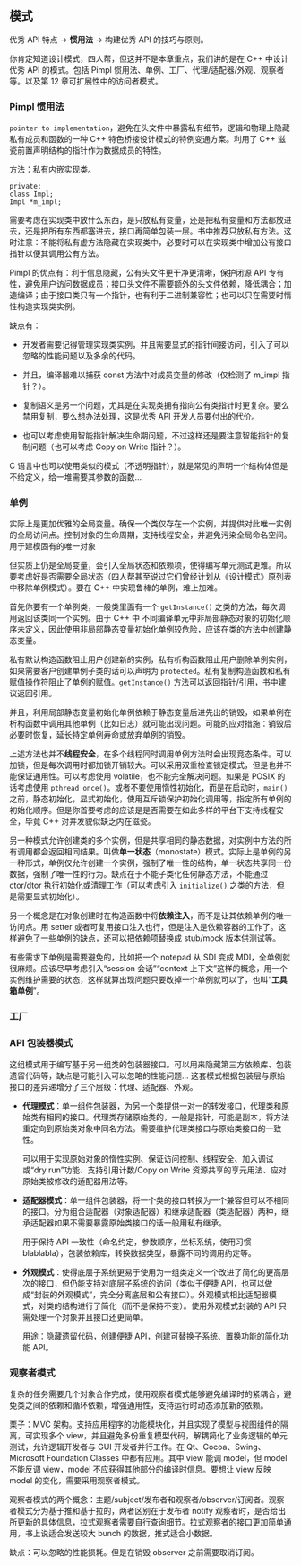 ## 模式

优秀 API 特点 -> **惯用法** -> 构建优秀 API 的技巧与原则。

你肯定知道设计模式，四人帮，但这并不是本章重点，我们讲的是在 C++ 中设计优秀 API 的模式。包括 Pimpl 惯用法、单例、工厂、代理/适配器/外观、观察者等。以及第 12 章可扩展性中的访问者模式。

### Pimpl 惯用法

`pointer to implementation`，避免在头文件中暴露私有细节，逻辑和物理上隐藏私有成员和函数的一种 C++ 特色桥接设计模式的特例变通方案。利用了 C++ 滋瓷前置声明结构的指针作为数据成员的特性。

方法：私有内嵌实现类。

	private:
	class Impl;
	Impl *m_impl;
	
需要考虑在实现类中放什么东西，是只放私有变量，还是把私有变量和方法都放进去，还是把所有东西都塞进去，接口再简单包装一层。书中推荐只放私有方法。这时注意：不能将私有虚方法隐藏在实现类中，必要时可以在实现类中增加公有接口指针以便其调用公有方法。

Pimpl 的优点有：利于信息隐藏，公有头文件更干净更清晰，保护闭源 API 专有性，避免用户访问数据成员；接口头文件不需要额外的头文件依赖，降低耦合；加速编译；由于接口类只有一个指针，也有利于二进制兼容性；也可以只在需要时惰性构造实现类实例。

缺点有：

* 开发者需要记得管理实现类实例，并且需要显式的指针间接访问，引入了可以忽略的性能问题以及多余的代码。

* 并且，编译器难以捕获 const 方法中对成员变量的修改（仅检测了 m_impl 指针？）。

* 复制语义是另一个问题，尤其是在实现类拥有指向公有类指针时更复杂。要么禁用复制，要么想办法处理，这是优秀 API 开发人员要付出的代价。

* 也可以考虑使用智能指针解决生命期问题，不过这样还是要注意智能指针的复制问题（也可以考虑 Copy on Write 指针？）。

C 语言中也可以使用类似的模式（不透明指针），就是常见的声明一个结构体但是不给定义，给一堆需要其参数的函数...

### 单例

实际上是更加优雅的全局变量。确保一个类仅存在一个实例，并提供对此唯一实例的全局访问点。控制对象的生命周期，支持线程安全，并避免污染全局命名空间。用于建模固有的唯一对象

但实质上仍是全局变量，会引入全局状态和依赖项，使得编写单元测试更难。所以要考虑好是否需要全局状态（四人帮甚至说过它们曾经计划从《设计模式》原列表中移除单例模式）。要在 C++ 中实现鲁棒的单例，难上加难。

首先你要有一个单例类，一般类里面有一个 `getInstance()` 之类的方法，每次调用返回该类同一个实例。由于 C++ 中 不同编译单元中非局部静态对象的初始化顺序未定义，因此使用非局部静态变量初始化单例较危险，应该在类的方法中创建静态变量。

私有默认构造函数阻止用户创建新的实例，私有析构函数阻止用户删除单例实例，如果需要客户创建单例子类的话可以声明为 `protected`。私有复制构造函数和私有赋值操作符阻止了单例的赋值。`getInstance()` 方法可以返回指针/引用，书中建议返回引用。

并且，利用局部静态变量初始化单例依赖于静态变量后进先出的销毁，如果单例在析构函数中调用其他单例（比如日志）就可能出现问题。可能的应对措施：销毁后必要时恢复，延长特定单例寿命或放弃单例的销毁。

上述方法也并不**线程安全**，在多个线程同时调用单例方法时会出现竞态条件。可以加锁，但是每次调用时都加锁开销较大。可以采用双重检查锁定模式，但是也并不能保证通用性。可以考虑使用 volatile，也不能完全解决问题。如果是 POSIX 的话考虑使用 `pthread_once()`。或者不要使用惰性初始化，而是在启动时，`main()` 之前，静态初始化，显式初始化，使用互斥锁保护初始化调用等，指定所有单例的初始化顺序。但是你首要考虑的应该是是否需要在如此多样的平台下支持线程安全，毕竟 C++ 对并发貌似缺乏内在滋瓷。

另一种模式允许创建类的多个实例，但是共享相同的静态数据，对实例中方法的所有调用都会返回相同结果。叫做**单一状态**（monostate）模式。实际上是单例的另一种形式，单例仅允许创建一个实例，强制了唯一性的结构，单一状态共享同一份数据，强制了唯一性的行为。缺点在于不能子类化任何静态方法，不能通过 ctor/dtor 执行初始化或清理工作（可以考虑引入 `initialize()` 之类的方法，但是需要显式初始化）。

另一个概念是在对象创建时在构造函数中将**依赖注入**，而不是让其依赖单例的唯一访问点。用 setter 或者可复用接口注入也行，但是注入是依赖容器的工作了。这样避免了一些单例的缺点，还可以把依赖项替换成 stub/mock 版本供测试等。

有些需求下单例是需要避免的，比如把一个 notepad 从 SDI 变成 MDI，全单例就很麻烦。应该尽早考虑引入“session 会话”“context 上下文”这样的概念，用一个实例维护需要的状态，这样就算出现问题只要改掉一个单例就可以了，也叫“**工具箱单例**”。

### 工厂

### API 包装器模式

这组模式用于编写基于另一组类的包装器接口。可以用来隐藏第三方依赖库、包装遗留代码等，缺点是可能引入可以忽略的性能问题... 这套模式根据包装层与原始接口的差异递增分了三个层级：代理、适配器、外观。

* **代理模式**：单一组件包装器，为另一个类提供一对一的转发接口，代理类和原始类有相同的接口。代理类存储原始类的，一般是指针，可能是副本，将方法重定向到原始类对象中同名方法。需要维护代理类接口与原始类接口的一致性。

	可以用于实现原始对象的惰性实例、保证访问控制、线程安全、加入调试或“dry run”功能、支持引用计数/Copy on Write 资源共享的享元用法、应对原始类被修改的适配器用法等。

* **适配器模式**：单一组件包装器，将一个类的接口转换为一个兼容但可以不相同的接口。分为组合适配器（对象适配器）和继承适配器（类适配器）两种，继承适配器如果不需要暴露原始类接口的话一般用私有继承。

	用于保持 API 一致性（命名约定，参数顺序，坐标系统，使用习惯 blablabla），包装依赖库，转换数据类型，暴露不同的调用约定等。

* **外观模式**：使得底层子系统更易于使用为一组类定义一个改进了简化的更高层次的接口，但仍能支持对底层子系统的访问（类似于便捷 API，也可以做成“封装的外观模式”，完全分离底层和公有接口）。外观模式相比适配器模式，对类的结构进行了简化（而不是保持不变）。使用外观模式封装的 API 只需处理一个对象并且接口还更简单。

	用途：隐藏遗留代码，创建便捷 API，创建可替换子系统、置换功能的简化功能 API。

### 观察者模式

复杂的任务需要几个对象合作完成，使用观察者模式能够避免编译时的紧耦合，避免类之间的依赖和循环依赖，增强通用性，支持运行时动态添加新的依赖。

栗子：MVC 架构。支持应用程序的功能模块化，并且实现了模型与视图组件的隔离，可实现多个 view，并且避免多份重复模型代码，解耦简化了业务逻辑的单元测试，允许逻辑开发者与 GUI 开发者并行工作。在 Qt、Cocoa、Swing、Microsoft Foundation Classes 中都有应用。其中 view 能调 model，但 model 不能反调 view，model 不应获得其他部分的编译时信息。要想让 view 反映 model 的变化，需要采用观察者模式。

观察者模式的两个概念：主题/subject/发布者和观察者/observer/订阅者。观察者模式分为基于推和基于拉的，两者区别在于发布者 notify 观察者时，是否给出所更新的具体信息，拉式观察者需要自行查询细节。拉式观察者的接口更加简单通用，书上说适合发送较大 bunch 的数据，推式适合小数据。

缺点：可以忽略的性能损耗。但是在销毁 observer 之前需要取消订阅。